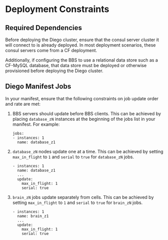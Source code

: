 # Deployment Constraints

## <a name="required-dependencies"></a>Required Dependencies

Before deploying the Diego cluster, ensure that the consul server cluster it will connect to is already deployed. In most deployment scenarios, these consul servers come from a CF deployment.

Additionally, if configuring the BBS to use a relational data store such as a CF-MySQL database, that data store must be deployed or otherwise provisioned before deploying the Diego cluster.


## <a name="diego-manifest-jobs"></a>Diego Manifest Jobs

In your manifest, ensure that the following constraints on job update order and rate are met:

1. BBS servers should update before BBS clients. This can be achieved by placing `database_zN` instances at the beginning of the jobs list in your manifest. For example:

	```
	jobs:
	- instances: 1
	  name: database_z1
	```

1. `database_zN` nodes update one at a time. This can be achieved by setting `max_in_flight` to `1` and `serial` to `true` for `database_zN` jobs.

	```
	- instances: 1
	  name: database_z1
	  ...
	  update:
	    max_in_flight: 1
	    serial: true
	```

1. `brain_zN` jobs update separately from cells. This can be achieved by setting `max_in_flight` to `1` and `serial` to `true` for `brain_zN` jobs.

	```
	- instances: 1
	  name: brain_z1
	  ...
	  update:
	    max_in_flight: 1
	    serial: true
	```

